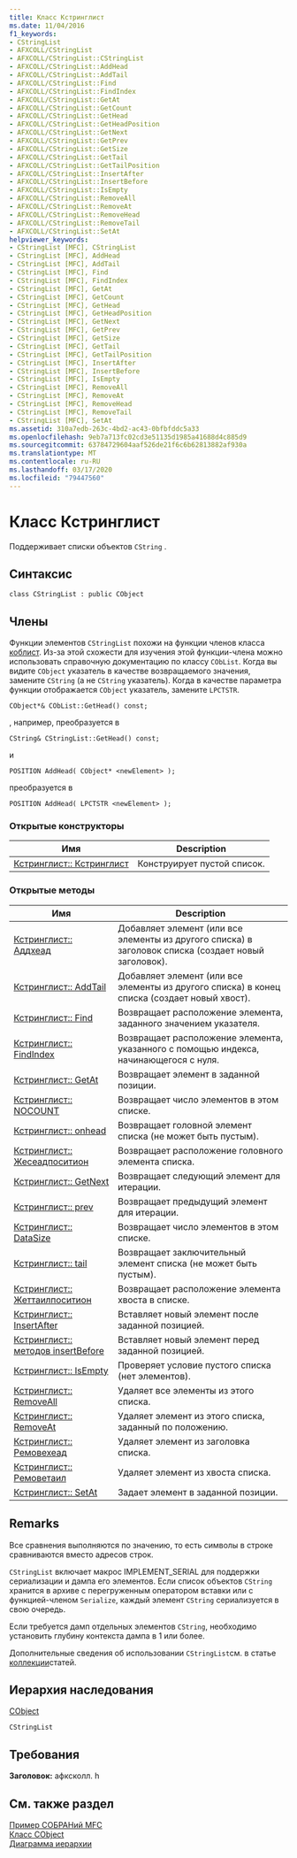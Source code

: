 ```yaml
---
title: Класс Кстринглист
ms.date: 11/04/2016
f1_keywords:
- CStringList
- AFXCOLL/CStringList
- AFXCOLL/CStringList::CStringList
- AFXCOLL/CStringList::AddHead
- AFXCOLL/CStringList::AddTail
- AFXCOLL/CStringList::Find
- AFXCOLL/CStringList::FindIndex
- AFXCOLL/CStringList::GetAt
- AFXCOLL/CStringList::GetCount
- AFXCOLL/CStringList::GetHead
- AFXCOLL/CStringList::GetHeadPosition
- AFXCOLL/CStringList::GetNext
- AFXCOLL/CStringList::GetPrev
- AFXCOLL/CStringList::GetSize
- AFXCOLL/CStringList::GetTail
- AFXCOLL/CStringList::GetTailPosition
- AFXCOLL/CStringList::InsertAfter
- AFXCOLL/CStringList::InsertBefore
- AFXCOLL/CStringList::IsEmpty
- AFXCOLL/CStringList::RemoveAll
- AFXCOLL/CStringList::RemoveAt
- AFXCOLL/CStringList::RemoveHead
- AFXCOLL/CStringList::RemoveTail
- AFXCOLL/CStringList::SetAt
helpviewer_keywords:
- CStringList [MFC], CStringList
- CStringList [MFC], AddHead
- CStringList [MFC], AddTail
- CStringList [MFC], Find
- CStringList [MFC], FindIndex
- CStringList [MFC], GetAt
- CStringList [MFC], GetCount
- CStringList [MFC], GetHead
- CStringList [MFC], GetHeadPosition
- CStringList [MFC], GetNext
- CStringList [MFC], GetPrev
- CStringList [MFC], GetSize
- CStringList [MFC], GetTail
- CStringList [MFC], GetTailPosition
- CStringList [MFC], InsertAfter
- CStringList [MFC], InsertBefore
- CStringList [MFC], IsEmpty
- CStringList [MFC], RemoveAll
- CStringList [MFC], RemoveAt
- CStringList [MFC], RemoveHead
- CStringList [MFC], RemoveTail
- CStringList [MFC], SetAt
ms.assetid: 310a7edb-263c-4bd2-ac43-0bfbfddc5a33
ms.openlocfilehash: 9eb7a713fc02cd3e51135d1985a41688d4c885d9
ms.sourcegitcommit: 63784729604aaf526de21f6c6b62813882af930a
ms.translationtype: MT
ms.contentlocale: ru-RU
ms.lasthandoff: 03/17/2020
ms.locfileid: "79447560"
---
```

# <a name="cstringlist-class"></a>Класс Кстринглист

Поддерживает списки объектов `CString` .

## <a name="syntax"></a>Синтаксис

```
class CStringList : public CObject
```

## <a name="members"></a>Члены

Функции элементов `CStringList` похожи на функции членов класса [коблист](../../mfc/reference/coblist-class.md). Из-за этой схожести для изучения этой функции-члена можно использовать справочную документацию по классу `CObList`. Когда вы видите `CObject` указатель в качестве возвращаемого значения, замените `CString` (а не `CString` указатель). Когда в качестве параметра функции отображается `CObject` указатель, замените `LPCTSTR`.

`CObject*& CObList::GetHead() const;`

, например, преобразуется в

`CString& CStringList::GetHead() const;`

и

`POSITION AddHead( CObject* <newElement> );`

преобразуется в

`POSITION AddHead( LPCTSTR <newElement> );`

### <a name="public-constructors"></a>Открытые конструкторы

|Имя|Description|
|----------|-----------------|
|[Кстринглист:: Кстринглист](../../mfc/reference/coblist-class.md#coblist)|Конструирует пустой список.|

### <a name="public-methods"></a>Открытые методы

|Имя|Description|
|----------|-----------------|
|[Кстринглист:: Аддхеад](../../mfc/reference/coblist-class.md#addhead)|Добавляет элемент (или все элементы из другого списка) в заголовок списка (создает новый заголовок).|
|[Кстринглист:: AddTail](../../mfc/reference/coblist-class.md#addtail)|Добавляет элемент (или все элементы из другого списка) в конец списка (создает новый хвост).|
|[Кстринглист:: Find](../../mfc/reference/coblist-class.md#find)|Возвращает расположение элемента, заданного значением указателя.|
|[Кстринглист:: FindIndex](../../mfc/reference/coblist-class.md#findindex)|Возвращает расположение элемента, указанного с помощью индекса, начинающегося с нуля.|
|[Кстринглист:: GetAt](../../mfc/reference/coblist-class.md#getat)|Возвращает элемент в заданной позиции.|
|[Кстринглист:: NOCOUNT](../../mfc/reference/coblist-class.md#getcount)|Возвращает число элементов в этом списке.|
|[Кстринглист:: onhead](../../mfc/reference/coblist-class.md#gethead)|Возвращает головной элемент списка (не может быть пустым).|
|[Кстринглист:: Жесеадпоситион](../../mfc/reference/coblist-class.md#getheadposition)|Возвращает расположение головного элемента списка.|
|[Кстринглист:: GetNext](../../mfc/reference/coblist-class.md#getnext)|Возвращает следующий элемент для итерации.|
|[Кстринглист:: prev](../../mfc/reference/coblist-class.md#getprev)|Возвращает предыдущий элемент для итерации.|
|[Кстринглист:: DataSize](../../mfc/reference/coblist-class.md#getsize)|Возвращает число элементов в этом списке.|
|[Кстринглист:: tail](../../mfc/reference/coblist-class.md#gettail)|Возвращает заключительный элемент списка (не может быть пустым).|
|[Кстринглист:: Жеттаилпоситион](../../mfc/reference/coblist-class.md#gettailposition)|Возвращает расположение элемента хвоста в списке.|
|[Кстринглист:: InsertAfter](../../mfc/reference/coblist-class.md#insertafter)|Вставляет новый элемент после заданной позицией.|
|[Кстринглист:: методов insertBefore](../../mfc/reference/coblist-class.md#insertbefore)|Вставляет новый элемент перед заданной позицией.|
|[Кстринглист:: IsEmpty](../../mfc/reference/coblist-class.md#isempty)|Проверяет условие пустого списка (нет элементов).|
|[Кстринглист:: RemoveAll](../../mfc/reference/coblist-class.md#removeall)|Удаляет все элементы из этого списка.|
|[Кстринглист:: RemoveAt](../../mfc/reference/coblist-class.md#removeat)|Удаляет элемент из этого списка, заданный по положению.|
|[Кстринглист:: Ремовехеад](../../mfc/reference/coblist-class.md#removehead)|Удаляет элемент из заголовка списка.|
|[Кстринглист:: Ремоветаил](../../mfc/reference/coblist-class.md#removetail)|Удаляет элемент из хвоста списка.|
|[Кстринглист:: SetAt](../../mfc/reference/coblist-class.md#setat)|Задает элемент в заданной позиции.|

## <a name="remarks"></a>Remarks

Все сравнения выполняются по значению, то есть символы в строке сравниваются вместо адресов строк.

`CStringList` включает макрос IMPLEMENT_SERIAL для поддержки сериализации и дампа его элементов. Если список объектов `CString` хранится в архиве с перегруженным оператором вставки или с функцией-членом `Serialize`, каждый элемент `CString` сериализуется в свою очередь.

Если требуется дамп отдельных элементов `CString`, необходимо установить глубину контекста дампа в 1 или более.

Дополнительные сведения об использовании `CStringList`см. в статье [коллекции](../../mfc/collections.md)статей.

## <a name="inheritance-hierarchy"></a>Иерархия наследования

[CObject](../../mfc/reference/cobject-class.md)

`CStringList`

## <a name="requirements"></a>Требования

**Заголовок:** афксколл. h

## <a name="see-also"></a>См. также раздел

[Пример СОБРАНий MFC](../../overview/visual-cpp-samples.md)<br/>
[Класс CObject](../../mfc/reference/cobject-class.md)<br/>
[Диаграмма иерархии](../../mfc/hierarchy-chart.md)
